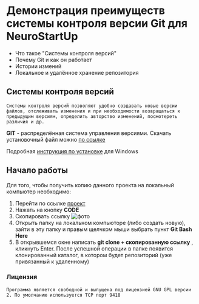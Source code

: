 # Демонстрация преимуществ системы контроля версии Git для NeuroStartUp
- Что такое "Системы контроля версий"
- Почему Git и как он работает
- Истории измений 
- Локальное и удалённое хранение репозитория
## Системы контроля версий
```
Системы контроля версий позволяют удобно создавать новые версии файлов, отслеживать изменения и при необходимости возвращаться к предыдущим версиям, определить авторство изменений, посмотереть различия и др.
```
**GIT** - распределённая система управления версиями.
Скачать установочный файл можно [по ссылке](https://git-scm.com/download/) 

Подробная [инструкция по установке](https://github.com/netology-code/guides/tree/master/git) для Windows

## Начало работы
Для того, чтобы получить копию данного проекта на локальный компьютер необходимо:
1. Перейти по ссылке [проект](https://github.com/AvdeevaElena-git/HomeWork)
2. Нажать на кнопку **CODE** 
3. Скопировать ссылку ![фото](https://prnt.sc/uv0tjt)
4. Открыть папку на локальном компьюторе (либо создать новую), зайти в эту папку и правым щелчком мыши выбрать пункт **Git Bash Here**
5. В открывшемся окне написать __git clone + скопированную ссылку__ , кликнуть Enter. После успешной операции в папке появится клонированный каталог, в котором будет репозиторий (уже привязанный к удаленному)

### Лицензия
```
Программа является свободной и выпущена под лицензией GNU GPL версии 2. По умолчанию используется TCP порт 9418
```